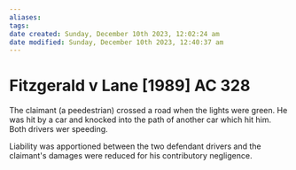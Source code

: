 ```yaml
---
aliases: 
tags: 
date created: Sunday, December 10th 2023, 12:02:24 am
date modified: Sunday, December 10th 2023, 12:40:37 am
---
```


# Fitzgerald v Lane [1989] AC 328

The claimant (a peedestrian) crossed a road when the lights were green. He was hit by a car and knocked into the path of another car which hit him. Both drivers wer speeding.

Liability was apportioned between the two defendant drivers and the claimant's damages were reduced for his contributory negligence.
